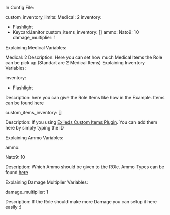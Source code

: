 In Config File:

custom_inventory_limits:
  Medical: 2
inventory:
- Flashlight
- KeycardJanitor
custom_items_inventory: []
ammo:
  Nato9: 10
damage_multiplier: 1

Explaining Medical Variables:


Medical: 2
Description: Here you can set how much Medical Items the Role can be pick up (Standart are 2 Medical Items)
Explaining Inventory Variables:


inventory:
- Flashlight


Description: here you can give the Role Items like how in the Example. Items can be found [here](https://github.com/Mega500201/UCSWiki/tree/main/UCR%20Wiki/Useful%20Information/Items)


custom_items_inventory: []


Description: If you using [Exileds Custom Items Plugin](https://github.com/Exiled-Team/CustomItems). You can add them here by simply typing the ID


Explaining Ammo Variables:


ammo:
  
  Nato9: 10


Description: Which Ammo should be given to the ROle. Ammo Types can be found [here](https://github.com/Mega500201/UCSWiki/blob/main/UCR%20Wiki/Useful%20Information/Items/Ammo.yml)


Explaining Damage Multiplier Variables:


damage_multiplier: 1


Description: If the Role should make more Damage you can setup it here easily :)
